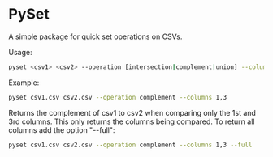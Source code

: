 # PySet
A simple package for quick set operations on CSVs. 



Usage:
```sh
pyset <csv1> <csv2> --operation [intersection|complement|union] --columns [numeric] --full
```

Example:
```sh
pyset csv1.csv csv2.csv --operation complement --columns 1,3
```

Returns the complement of csv1 to csv2 when comparing only the 1st and 3rd columns. This only returns the columns being compared. To return all columns add the option "--full":

```sh
pyset csv1.csv csv2.csv --operation complement --columns 1,3 --full
```



